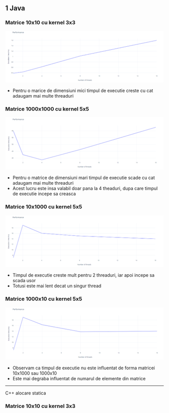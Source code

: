 ## 1 Java
### Matrice 10x10 cu kernel 3x3
![img.png](img.png)
- Pentru o marice de dimensiuni mici timpul de executie creste cu cat adaugam mai multe threaduri

### Matrice 1000x1000 cu kernel 5x5
![img_1.png](img_1.png)
- Pentru o matrice de dimensiuni mari timpul de executie scade cu cat adaugam mai multe threaduri
- Acest lucru este insa valabil doar pana la 4 theaduri, dupa care timpul de executie incepe sa creasca

### Matrice 10x1000 cu kernel 5x5
![img_2.png](img_2.png)
- Timpul de executie creste mult pentru 2 threaduri, iar apoi incepe sa scada usor
- Totusi este mai lent decat un singur thread

### Matrice 1000x10 cu kernel 5x5
![img_3.png](img_3.png)
- Observam ca timpul de executie nu este influentat de forma matricei 10x1000 sau 1000x10
- Este mai degraba influentat de numarul de elemente din matrice

- - - 

C++ alocare statica

### Matrice 10x10 cu kernel 3x3
